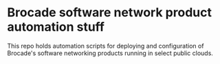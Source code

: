 # Brocade software network product automation stuff

This repo holds automation scripts for deploying and configuration of Brocade's software networking products running in select public clouds.
